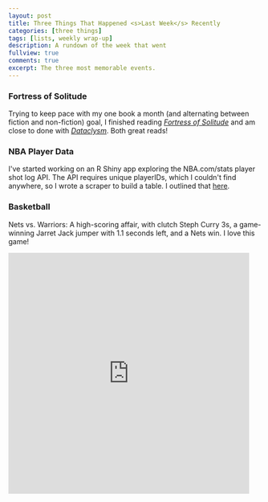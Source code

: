 ```yaml
---
layout: post
title: Three Things That Happened <s>Last Week</s> Recently
categories: [three things]
tags: [lists, weekly wrap-up]
description: A rundown of the week that went
fullview: true
comments: true
excerpt: The three most memorable events.
---
```


### Fortress of Solitude
Trying to keep pace with my one book a month (and alternating between fiction and non-fiction) goal, I finished reading [_Fortress of Solitude_](http://www.indiebound.org/book/9780375724886) and am close to done with [_Dataclysm_](http://www.indiebound.org/book/9780385347372). Both great reads!

### NBA Player Data
I've started working on an R Shiny app exploring the NBA.com/stats player shot log API. The API requires unique playerIDs, which I couldn't find anywhere, so I wrote a scraper to build a table. I outlined that [here](http://www.andywon.nyc/nba-player-IDs).

### Basketball
Nets vs. Warriors: A high-scoring affair, with clutch Steph Curry 3s, a game-winning Jarret Jack jumper with 1.1 seconds left, and a Nets win. I love this game!

<iframe src="https://vine.co/v/O0ePbO3AFzi/embed/simple" width="480" height="480" frameborder="0"></iframe><script src="https://platform.vine.co/static/scripts/embed.js"></script>